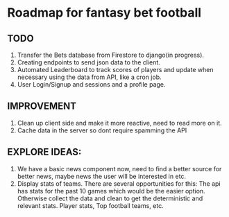 # Roadmap for fantasy bet football

## TODO
1. Transfer the Bets database from Firestore to django(in progress). 
2. Creating endpoints to send json data to the client. 
3. Automated Leaderboard to track scores of players and update when necessary using the data from API, like a cron job.
4. User Login/Signup and sessions and a profile page.

## IMPROVEMENT
1. Clean up client side and make it more reactive, need to read more on it.
2. Cache data in the server so dont require spamming the API

## EXPLORE IDEAS:
1. We have a basic news component now, need to find a better source for better news, maybe news the user will be interested in etc.
2. Display stats of teams. There are several opportunities for this: The api has stats for the past 10 games which would be the easier option. Otherwise collect the data and clean to get the deterministic and relevant stats. Player stats, Top football teams, etc. 
